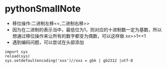 # pythonSmallNote

- 移位操作:二进制左移<<,二进制右移>>
- 因为在二进制的表示当中，最低位为1，则对应的十进制数一定为基数，所以想通过移位操作来让所有的数字都变为偶数，可以这样做 xx>>1<<1
- 遇到编码问题，可以尝试在头部添加
```
import sys
reload(sys)
sys.setdefaultencoding('xxx')//xxx = gbk | gb2312 |utf-8
```
